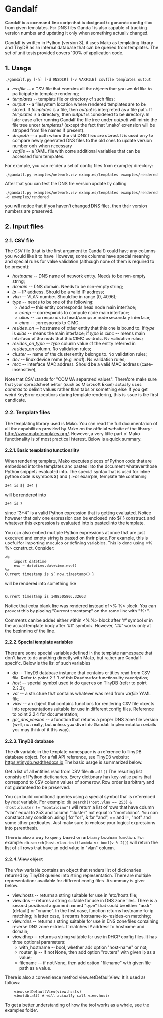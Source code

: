 
# Gandalf

Gandalf is a command-line script that is designed to generate config files
from given templates. For DNS files Gandalf is also capable of tracking
version number and updating it only when something actually changed.

Gandalf is written in Python (version 3), it uses Mako as templating library
and TinyDB as an internal database that can be queried from templates.
The set of unit tests provided covers 100% of application code.


## 1. Usage

`./gandalf.py [-h] [-d DNSDIR] [-v VARFILE] csvfile templates output`

* _csvfile_ -- a CSV file that contains all the objects that you would like to
  participate in template rendering;
* _templates_ -- template file or directory of such files;
* _output_ -- a filesystem location where rendered templates are to be stored.
  If _templates_ is a file, then _output_ is interpreted as a file path.
  If _templates_ is a directory, then _output_ is considered to be directory.
  In later case after running Gandalf the file tree under _output_/ will mimic
  the file tree under _templates_/ (except the fact that '.mako' extension
  will be stripped from file names if present).
* _dnspath_ -- a path where the old DNS files are stored. It is used only to
  compare newly generated DNS files to the old ones to update version number
  only when necessary.
* _varfile_ -- a YAML file with come additional variables that can be accessed
  from templates.

For example, you can render a set of config files from example/ directory:

`./gandalf.py examples/network.csv examples/templates examples/rendered`

After that you can test the DNS file version update by calling

`./gandalf.py examples/network.csv examples/templates examples/rendered -d examples/rendered`

you will notice that if you haven't changed DNS files, then their version
numbers are preserved.


## 2. Input files

### 2.1. CSV file

The CSV file (that is the first argument to Gandalf) could have any columns
you would like it to have. However, some columns have special meaning and
special rules for value validation (although none of them is required to be present):

* _hostname_ -- DNS name of network entity. Needs to be non-empty string;
* _domain_ -- DNS domain. Needs to be non-empty string;
* _ip_ -- IP address. Should be a valid IP address;
* _vlan_ -- VLAN number. Should be in range (0, 4096);
* _type_ -- needs to be one of the following:
    * _head_ -- this entity corresponds head node main interface;
    * _comp_ -- corresponds to compute node main interface;
    * _alias_ -- corresponds to head/compute node secondary interface;
    * _cimc_ -- corresponds to CIMC.
* _resides_on_ -- hostname of other entity that this one is bound to.
  If _type_ is _alias_ -- means the main interface; if _type_ is _cimc_ -- means
  main interface of the node that this CIMC controls. No validation rules;
* _resides_on_type_ -- _type_ column value of the entity referred
  in _resides_on_ column. No validation rules;
* _cluster_ -- name of the cluster entity belongs to. No validation rules;
* _dev_ -- linux device name (e.g. _eno1_). No validation rules;
* _mac_ -- interface MAC address. Should be a valid MAC address (case-insensitive);

Note that CSV stands for "COMMA separated values". Therefore make sure that
your spreadsheet editor (such as Microsoft Excel) actually uses _commas_ to
delimit values rather than tabs or something else. If you get weird KeyError
exceptions during template rendering, this is issue is the first candidate.


### 2.2. Template files

The templating library used is Mako. You can read the full documentation of
all the capabilities provided by Mako on the official website of the library:
http://www.makotemplates.org/. However, a very little part of Mako functionality
is of most practical interest. Below is a quick summary.


#### 2.2.1. Basic templating functionality

When rendering template, Mako executes pieces of Python code that are embedded
into the templates and pastes into the document whatever those Python
snippets evaluated into. The special syntax that is used for inline python code
is symbols ${ and }. For example, template file containing

```
3+4 is ${ 3+4 }
```

will be rendered into

```
3+4 is 7
```

since "3+4" is a valid Python expression that is getting evaluated. Notice
however that only one expression can be enclosed into ${ } construct, and
whatever this expression is evaluated into is pasted into the template.

You can also embed multiple Python expressions at once that are just executed
and empty string is pasted on their place. For example, this is useful for
importing modules or defining variables. This is done using <% %> construct.
Consider:

```
<%
    import datetime
    now = datetime.datetime.now()
%>
Current timestamp is ${ now.timestamp() }
```

will be rendered into something like

```

Current timestamp is 1488505803.32663
```

Notice that extra blank line was rendered instead of <% %> block. You can
prevent this by placing "Current timestamp" on the same line with "%>".

Comments can be added either within <% %> block after '#' symbol or in the
actual template body after '##' symbols. However, '##' works only at the
beginning of the line.


#### 2.2.2. Special template variables

There are some special variables defined in the template namespace that don't
have to do anything directly with Mako, but rather are Gandalf-specific.
Below is the list of such variables.

* _db_ -- TinyDB database instance that contains entities read from CSV file.
  Refer to point 2.2.3 of this Readme for functionality description;
* _host_ -- special symbol used to do queries on TinyDB (refer to point 2.2.3);
* _var_ -- a structure that contains whatever was read from _varfile_ YAML file;
* _view_ -- an object that contains functions for rendering CSV file objects
  into representations suitable for use in different config files. Reference
  to point 2.2.4 for documentation;
* _get_dns_version_ -- a function that returns a proper DNS zone file version
  (well, not really, but unless you dive into Gandalf implementation details
   you may think of it this way).


#### 2.2.3. TinyDB database

The _db_ variable in the template namespace is a reference to TinyDB database
object. For a full API reference, see TinyDB website: https://tinydb.readthedocs.io
The basic usage is summarized below.

Get a list of all entities read from CSV file: `db.all()`
The resulting list consists of Python dictionaries. Every dictionary has
key-value pairs that correspond to CSV column values of some row. Row order
is arbitrary and not guaranteed to be preserved.

You can build conditional queries using a special symbol that is referenced
by _host_ variable. For example:
`db.search((host.vlan == 253) & (host.cluster != "montalcino")`
will return a list of rows that have column "vlan" equal to 253 and column
"cluster" not equal to "montalcino". You can construct any condition using
| for "or", & for "and", == and !=, "not" and some other predicates. Just make
sure to enclose your logical expressions into parenthesis.

There is also a way to query based on arbitrary boolean function. For example:
`db.search(host.vlan.test(lambda v: bool(v % 2)))`
will return the list of all rows that have an odd value in "vlan" column.


#### 2.2.4. View object

The _view_ variable contains an object that renders list of dictionaries
returned by TinyDB queries into string representation. There are multiple
representations available for different config files. A summary is given below.

* view.hosts -- returns a string suitable for use in /etc/hosts file;
* view.dns -- returns a string suitable for use in DNS zone files. There is a
  second positional argument named "type" that could be either "addr" (default)
  or "cname". In the first case, function returns hostname-to-ip matching; in
  latter case, it returns hostname-to-resides-on matching;
* view.rdns -- returns a string suitable for use in DNS zone files containing
  reverse DNS zone entries. It matches IP address to hostname and domain;
* view.dhcp -- returns a string suitable for use in DHCP config files. It has
  three optional parameters:
    * with_hostname -- bool, whether add option "host-name" or not;
    * router_ip -- if not None, then add option "routers" with given ip as a value;
    * filename -- if not None, then add option "filename" with given file path
      as a value.

There is also a convenience method view.setDefaultView. It is used as follows:

```
    view.setDefaultView(view.hosts)
    view(db.all) # will actually call view.hosts
```

To get a better understanding of how the tool works as a whole, see the examples
folder.

